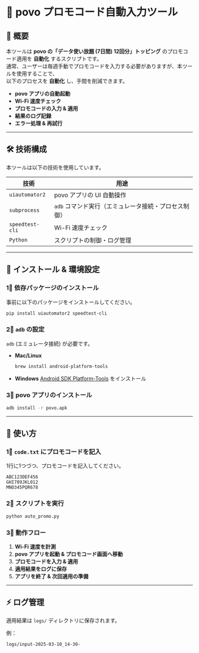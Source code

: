 # 📱 povo プロモコード自動入力ツール

## 🌟 概要
本ツールは **povo の「データ使い放題 (7日間) 12回分」トッピング** のプロモコード適用を **自動化** するスクリプトです。  
通常、ユーザーは毎週手動でプロモコードを入力する必要がありますが、本ツールを使用することで、  
以下のプロセスを **自動化** し、手間を削減できます。

- **povo アプリの自動起動**
- **Wi-Fi 速度チェック**
- **プロモコードの入力 & 適用**
- **結果のログ記録**
- **エラー処理 & 再試行**

---

## 🛠️ 技術構成
本ツールは以下の技術を使用しています。

| 技術          | 用途 |
|--------------|-----------------------------------------------------|
| `uiautomator2` | povo アプリの UI 自動操作 |
| `subprocess`  | `adb` コマンド実行（エミュレータ接続・プロセス制御） |
| `speedtest-cli` | Wi-Fi 速度チェック |
| `Python`     | スクリプトの制御・ログ管理 |

---

## 🚀 インストール & 環境設定

### 1⃣ 依存パッケージのインストール
事前に以下のパッケージをインストールしてください。

```bash
pip install uiautomator2 speedtest-cli
```

### 2⃣ `adb` の設定
`adb` (エミュレータ接続) が必要です。

- **Mac/Linux**
  ```bash
  brew install android-platform-tools
  ```

- **Windows**
  [Android SDK Platform-Tools](https://developer.android.com/studio/releases/platform-tools) をインストール

### 3⃣ povo アプリのインストール
```bash
adb install -r povo.apk
```

---

## 📌 使い方
### 1⃣ `code.txt` にプロモコードを記入
1行に1つづつ、プロモコードを記入してください。

```
ABC123DEF456
GHI789JKL012
MNO345PQR678
```

### 2⃣ スクリプトを実行
```bash
python auto_promo.py
```

### 3⃣ 動作フロー
1. **Wi-Fi 速度を計測**  
2. **povo アプリを起動 & プロモコード画面へ移動**  
3. **プロモコードを入力 & 適用**  
4. **適用結果をログに保存**  
5. **アプリを終了 & 次回適用の準備**

---

## ⚡ ログ管理
適用結果は `logs/` ディレクトリに保存されます。

例：
```
logs/input-2025-03-10_14-30-

